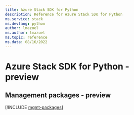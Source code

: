 ```yaml
---
title: Azure Stack SDK for Python
description: Reference for Azure Stack SDK for Python
ms.service: stack
ms.devlang: python
author: lmazuel
ms.author: lmazuel
ms.topic: reference
ms.data: 08/16/2022
---
```

# Azure Stack SDK for Python - preview

## Management packages - preview
[!INCLUDE [mgmt-packages](stack-mgmt-index.md)]